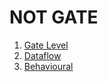 # NOT GATE 

1. [Gate Level](gate_level/not_gate.v)
2. [Dataflow](dataflow/not_gate.v)
3. [Behavioural](behavioural/not_gate.v)
